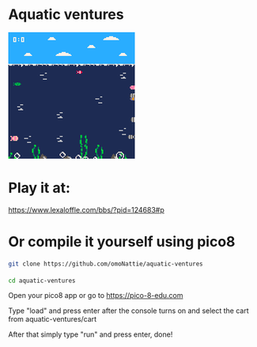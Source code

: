 # Aquatic ventures

![aquatic venture](./aquatic-ventures/assets/game.gif)

# Play it at:
https://www.lexaloffle.com/bbs/?pid=124683#p


# Or compile it yourself using pico8

```bash
git clone https://github.com/omoNattie/aquatic-ventures

cd aquatic-ventures
```

Open your pico8 app or go to https://pico-8-edu.com

Type "load" and press enter after the console turns on and select the cart from aquatic-ventures/cart

After that simply type "run" and press enter, done!